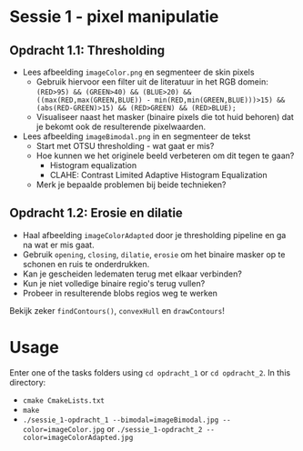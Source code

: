 # Sessie 1 - pixel manipulatie

## Opdracht 1.1: Thresholding

* Lees afbeelding `imageColor.png` en segmenteer de skin pixels
   * Gebruik hiervoor een filter uit de literatuur in het RGB domein: `(RED>95) && (GREEN>40) && (BLUE>20) && ((max(RED,max(GREEN,BLUE)) - min(RED,min(GREEN,BLUE)))>15) && (abs(RED-GREEN)>15) && (RED>GREEN) && (RED>BLUE);`
   * Visualiseer naast het masker (binaire pixels die tot huid behoren) dat je bekomt ook de resulterende pixelwaarden.
* Lees afbeelding `imageBimodal.png` in en segmenteer de tekst
   * Start met OTSU thresholding - wat gaat er mis?
   * Hoe kunnen we het originele beeld verbeteren om dit tegen te gaan?
      * Histogram equalization
      * CLAHE: Contrast Limited Adaptive Histogram Equalization
   * Merk je bepaalde problemen bij beide technieken?

## Opdracht 1.2: Erosie en dilatie

* Haal afbeelding `imageColorAdapted` door je thresholding pipeline en ga na wat er mis gaat.
* Gebruik `opening`, `closing`, `dilatie`, `erosie` om het binaire masker op te schonen en ruis te onderdrukken.
* Kan je gescheiden ledematen terug met elkaar verbinden?
* Kun je niet volledige binaire regio's terug vullen?
* Probeer in resulterende blobs regios weg te werken

Bekijk zeker `findContours()`, `convexHull` en `drawContours`!

# Usage 

Enter one of the tasks folders using `cd opdracht_1` or `cd opdracht_2`.
In this directory:
- `cmake CmakeLists.txt`
- `make`
- `./sessie_1-opdracht_1 --bimodal=imageBimodal.jpg --color=imageColor.jpg` or `./sessie_1-opdracht_2 --color=imageColorAdapted.jpg`

